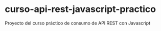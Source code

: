 # curso-api-rest-javascript-practico
Proyecto del curso práctico de consumo de API REST con Javascript
